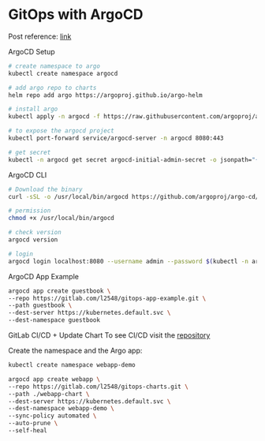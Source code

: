 # GitOps with ArgoCD

Post reference: [link](https://levelup.gitconnected.com/gitops-in-kubernetes-with-gitlab-ci-and-argocd-9e20b5d3b55b)

ArgoCD Setup
```bash
# create namespace to argo
kubectl create namespace argocd

# add argo repo to charts
helm repo add argo https://argoproj.github.io/argo-helm

# install argo
kubectl apply -n argocd -f https://raw.githubusercontent.com/argoproj/argo-cd/stable/manifests/install.yaml

# to expose the argocd project
kubectl port-forward service/argocd-server -n argocd 8080:443

# get secret
kubectl -n argocd get secret argocd-initial-admin-secret -o jsonpath="{.data.password}" | base64 -d; echo
```

ArgoCD CLI
```bash
# Download the binary
curl -sSL -o /usr/local/bin/argocd https://github.com/argoproj/argo-cd/releases/latest/download/argocd-linux-amd64

# permission
chmod +x /usr/local/bin/argocd

# check version
argocd version

# login 
argocd login localhost:8080 --username admin --password $(kubectl -n argocd get secret argocd-initial-admin-secret -o jsonpath="{.data.password}" | base64 -d; echo) --port-forward-namespace argocd
```

ArgoCD App Example
```bash
argocd app create guestbook \
--repo https://gitlab.com/l2548/gitops-app-example.git \
--path guestbook \
--dest-server https://kubernetes.default.svc \
--dest-namespace guestbook
```

GitLab CI/CD + Update Chart
To see CI/CD visit the [repository](https://gitlab.com/l2548/gitops-app-example)

Create the namespace and the Argo app:
```bash
kubectl create namespace webapp-demo

argocd app create webapp \
--repo https://gitlab.com/l2548/gitops-charts.git \
--path ./webapp-chart \
--dest-server https://kubernetes.default.svc \
--dest-namespace webapp-demo \
--sync-policy automated \
--auto-prune \
--self-heal
```